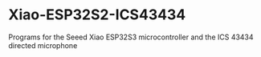 # Xiao-ESP32S2-ICS43434
Programs for the Seeed Xiao ESP32S3 microcontroller and the ICS 43434 directed microphone

